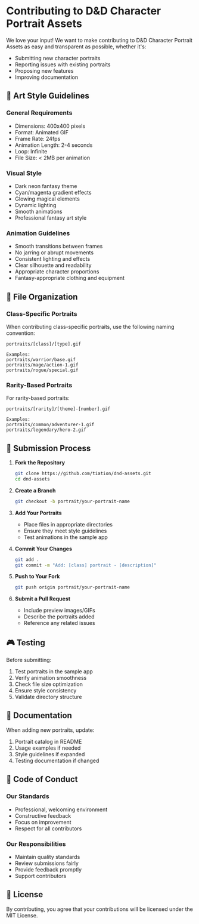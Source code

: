 # Contributing to D&D Character Portrait Assets

We love your input! We want to make contributing to D&D Character Portrait Assets as easy and transparent as possible, whether it's:

- Submitting new character portraits
- Reporting issues with existing portraits
- Proposing new features
- Improving documentation

## 🎨 Art Style Guidelines

### General Requirements
- Dimensions: 400x400 pixels
- Format: Animated GIF
- Frame Rate: 24fps
- Animation Length: 2-4 seconds
- Loop: Infinite
- File Size: < 2MB per animation

### Visual Style
- Dark neon fantasy theme
- Cyan/magenta gradient effects
- Glowing magical elements
- Dynamic lighting
- Smooth animations
- Professional fantasy art style

### Animation Guidelines
- Smooth transitions between frames
- No jarring or abrupt movements
- Consistent lighting and effects
- Clear silhouette and readability
- Appropriate character proportions
- Fantasy-appropriate clothing and equipment

## 📂 File Organization

### Class-Specific Portraits
When contributing class-specific portraits, use the following naming convention:
```
portraits/[class]/[type].gif

Examples:
portraits/warrior/base.gif
portraits/mage/action-1.gif
portraits/rogue/special.gif
```

### Rarity-Based Portraits
For rarity-based portraits:
```
portraits/[rarity]/[theme]-[number].gif

Examples:
portraits/common/adventurer-1.gif
portraits/legendary/hero-2.gif
```

## 🚀 Submission Process

1. **Fork the Repository**
   ```bash
   git clone https://github.com/tiation/dnd-assets.git
   cd dnd-assets
   ```

2. **Create a Branch**
   ```bash
   git checkout -b portrait/your-portrait-name
   ```

3. **Add Your Portraits**
   - Place files in appropriate directories
   - Ensure they meet style guidelines
   - Test animations in the sample app

4. **Commit Your Changes**
   ```bash
   git add .
   git commit -m "Add: [class] portrait - [description]"
   ```

5. **Push to Your Fork**
   ```bash
   git push origin portrait/your-portrait-name
   ```

6. **Submit a Pull Request**
   - Include preview images/GIFs
   - Describe the portraits added
   - Reference any related issues

## 🎮 Testing

Before submitting:
1. Test portraits in the sample app
2. Verify animation smoothness
3. Check file size optimization
4. Ensure style consistency
5. Validate directory structure

## 📝 Documentation

When adding new portraits, update:
1. Portrait catalog in README
2. Usage examples if needed
3. Style guidelines if expanded
4. Testing documentation if changed

## 🤝 Code of Conduct

### Our Standards
- Professional, welcoming environment
- Constructive feedback
- Focus on improvement
- Respect for all contributors

### Our Responsibilities
- Maintain quality standards
- Review submissions fairly
- Provide feedback promptly
- Support contributors

## 📜 License

By contributing, you agree that your contributions will be licensed under the MIT License.
